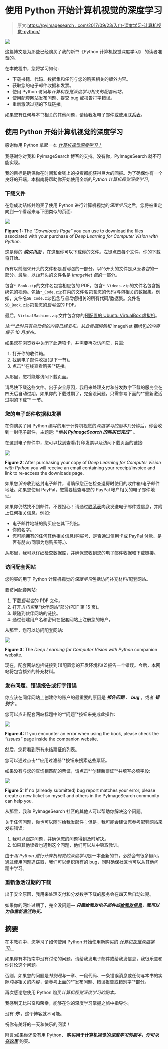 # 使用 Python 开始计算机视觉的深度学习

> 原文:[https://pyimagesearch . com/2017/09/23/入门-深度学习-计算机视觉-python/](https://pyimagesearch.com/2017/09/23/getting-started-deep-learning-computer-vision-python/)

![](../Images/9c7fc888bb4d99cc1b2cc77bee8430c7.png)

这篇博文是为那些已经购买了我的新书《Python 计算机视觉深度学习》 的读者准备的。

在本教程中，您将学习如何:

*   下载书籍、代码、数据集和任何与您的购买相关的额外内容。
*   获取您的电子邮件收据和发票。
*   使用 Python 访问与*计算机视觉深度学习相关的配套网站。*
*   使用配套网站发布问题、提交 bug 或报告打字错误。
*   重新激活过期的下载链接。

如果您有任何与本书相关的其他问题，请给我发电子邮件或使用[联系表](https://pyimagesearch.com/contact/)。

## 使用 Python 开始计算机视觉的深度学习

感谢你用 Python 拿起一本 *[计算机视觉深度学习！](https://pyimagesearch.com/deep-learning-computer-vision-python-book/)*

我感谢你对我和 PyImageSearch 博客的支持。没有你，PyImageSearch 就不可能实现。

我的目标是确保你在时间和金钱上的投资都能获得巨大的回报。为了确保你有一个良好的开端，本指南将帮助你开始使用全新的*Python 计算机视觉深度学习*。

### 下载文件

在您成功结帐并购买了使用 Python 进行计算机视觉的*深度学习*之后，您将被重定向到一个看起来与下图类似的页面:

![](../Images/fb5733125ba01469a0eac2ab07c52679.png)

**Figure 1:** The *“Downloads Page”* you can use to download the files associated with your purchase of *Deep Learning for Computer Vision with Python*.

这是你的 ***购买页面*** ，在这里你可以下载你的文件。左键点击每个文件，你的下载将开始。

所有以前缀`SB`开头的文件都是*启动包*的一部分。以`PB`开头的文件是*从业者包*的一部分。最后，以`IB`开头的文件名是 *ImageNet 包*的一部分。

包含`*_Book.zip`的文件名包含相应包的 PDF。包含`*_Videos.zip`的文件名包含捆绑包的视频。包括`*_Code.zip`在内的文件名包含您的代码/与包相关的数据集。例如，文件名`SB_Code.zip`包含与*启动包*相关的所有代码/数据集。文件名`SB_Book.zip`包含您的*启动包*的 PDF。

最后，`VirtualMachine.zip`文件包含你的[预配置的 Ubuntu VirtualBox 虚拟机](https://pyimagesearch.com/2017/09/22/deep-learning-python-ubuntu-virtual-machine/)。

***注:**此时只有*启动包*的内容已经发布。*从业者捆绑包*和* ImageNet 捆绑包*的内容将于 10 月发布。*

如果您在浏览器中关闭了此选项卡，并需要再次访问它，只需:

1.  打开你的收件箱。
2.  找到电子邮件收据(见下一节)。
3.  点击*“在线查看购买”*链接。

从那里，您将能够访问下载页面。

请尽快下载这些文件。出于安全原因，我用来处理支付和分发数字下载的服务会在四天后自动过期。如果你的下载过期了，完全没问题，只需参考下面的*“重新激活过期的下载”* 一节。

### 您的电子邮件收据和发票

在你购买了用 Python 编写的用于计算机视觉的*深度学习的副本*几分钟后，你会收到一封电子邮件，主题是: ***“你从 PyImageSearch 的购买已完成”*** 。

在这封电子邮件中，您可以找到查看/打印发票以及访问下载页面的链接:

![](../Images/ff6c32aa948958aec910b34fc70b55b3.png)

**Figure 2:** After purchasing your copy of *Deep Learning for Computer Vision with Python* you will receive an email containing your receipt/invoice and link to re-access the downloads page.

如果您*没有*收到这封电子邮件，请确保您正在检查退房时使用的收件箱/电子邮件地址。如果您使用 PayPal，您需要检查与您的 PayPal 帐户相关的电子邮件地址。

如果你仍然找不到邮件，不要担心！请通过[联系表](https://pyimagesearch.com/contact/)向我发送电子邮件或信息，并附上任何相关信息，例如:

*   电子邮件地址的购买应在其下列出。
*   你的名字。
*   您可能拥有的任何其他相关信息(购买号、是否通过信用卡或 PayPal 付款、是否有朋友/同事为您购买等。).

从那里，我可以仔细检查数据库，并确保您收到您的电子邮件收据和下载链接。

### 访问配套网站

您购买的用于 Python 计算机视觉的*深度学习*包括访问补充材料/配套网站。

要访问配套网站:

1.  下载*启动包*的 PDF 文件。
2.  打开*入门包*至“伙伴网站”部分(PDF 第 15 页)。
3.  跟随到伙伴网站的链接。
4.  通过创建用户名和密码在配套网站上注册您的帐户。

从那里，您可以访问配套网站:

![](../Images/0f5c0cf8063bf630d2435967be4c0430.png)

**Figure 3:** The *Deep Learning for Computer Vision with Python* companion website.

现在，配套网站包括链接到(1)配置您的开发环境和(2)报告一个错误。今后，本网站将包含额外的补充材料。

### 发布问题、错误报告或打字错误

你应该在同伴网站上创建你的账户的最重要的原因是 ***报告问题*** 、 ***bug*** ，或者 ***错别字*** 。

您可以点击配套网站标题中的*“问题”*按钮来完成此操作:

![](../Images/c659646f76debb28ac52b97894d18d0a.png)

**Figure 4:** If you encounter an error when using the book, please check the *“Issues”* page inside the companion website.

然后，您将看到所有未结票证的列表。

您可以通过点击*“应用过滤器”*按钮来搜索这些票证。

如果没有与您的查询相匹配的票证，请点击*“创建新票证”*并填写必填字段:

![](../Images/5e81d8cfb2f9a3409bfd849535802e8a.png)

**Figure 5:** If no (already submitted) bug report matches your error, please create a new ticket so myself and others in the PyImageSearch community can help you.

从那里，我和 PyImageSearch 社区的其他人可以帮助你解决这个问题。

关于任何问题，你也可以随时给我发邮件；但是，我可能会建议您参考配套网站来发布错误:

1.  我可以跟踪问题，并确保您的问题得到及时解决。
2.  如果其他读者也遇到这个问题，他们可以从中吸取教训。

由于*用 Python 进行计算机视觉的深度学习*是一本全新的书，必然会有很多疑问。通过使用问题追踪器，我们可以组织所有的 bug，同时确保社区也可以从其他问题中学习。

### 重新激活过期的下载

出于安全原因，我用来处理支付和分发数字下载的服务会在四天后自动过期。

如果你的网址过期了，完全没问题— ***只需给我发电子邮件或[给我发信息](https://pyimagesearch.com/contact/)，我可以为你重新激活购买。***

## 摘要

在本教程中，您学习了如何使用 Python 开始使用新购买的 [*计算机视觉深度学习。*](https://pyimagesearch.com/deep-learning-computer-vision-python-book/)

如果你有本指南中没有讨论的问题，请给我发电子邮件或给我发信息，我很乐意和你讨论这个问题。

否则，如果您的问题是*特别是*与一章、一段代码、一条错误消息或任何与本书的实际*内容*相关的内容，请参考上面的*“发布问题、错误报告或错别字”*部分。

再次感谢您使用 Python 购买*计算机视觉深度学习的副本。*

我感到无比兴奋和荣幸，能够在你的深度学习掌握之旅中指导你。

没有 ***你*** ，这个博客就不可能。

祝你有美好的一天和快乐的阅读！

附言:如果你还没有用 Python、 **[购买用于计算机视觉的*深度学习的副本，你可以在这里*](https://pyimagesearch.com/deep-learning-computer-vision-python-book/)** 购买。